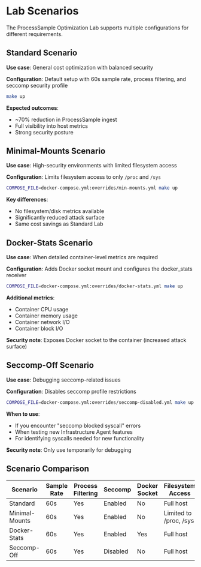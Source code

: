 # Lab Scenarios

The ProcessSample Optimization Lab supports multiple configurations for different requirements.

## Standard Scenario

**Use case**: General cost optimization with balanced security

**Configuration**: Default setup with 60s sample rate, process filtering, and seccomp security profile

```bash
make up
```

**Expected outcomes**:
- ~70% reduction in ProcessSample ingest
- Full visibility into host metrics
- Strong security posture

## Minimal-Mounts Scenario

**Use case**: High-security environments with limited filesystem access

**Configuration**: Limits filesystem access to only `/proc` and `/sys`

```bash
COMPOSE_FILE=docker-compose.yml:overrides/min-mounts.yml make up
```

**Key differences**:
- No filesystem/disk metrics available
- Significantly reduced attack surface
- Same cost savings as Standard Lab

## Docker-Stats Scenario

**Use case**: When detailed container-level metrics are required

**Configuration**: Adds Docker socket mount and configures the docker_stats receiver

```bash
COMPOSE_FILE=docker-compose.yml:overrides/docker-stats.yml make up
```

**Additional metrics**:
- Container CPU usage
- Container memory usage
- Container network I/O
- Container block I/O

**Security note**: Exposes Docker socket to the container (increased attack surface)

## Seccomp-Off Scenario

**Use case**: Debugging seccomp-related issues

**Configuration**: Disables seccomp profile restrictions

```bash
COMPOSE_FILE=docker-compose.yml:overrides/seccomp-disabled.yml make up
```

**When to use**:
- If you encounter "seccomp blocked syscall" errors
- When testing new Infrastructure Agent features
- For identifying syscalls needed for new functionality

**Security note**: Only use temporarily for debugging

## Scenario Comparison

| Scenario | Sample Rate | Process Filtering | Seccomp | Docker Socket | Filesystem Access |
|----------|-------------|-------------------|---------|---------------|-------------------|
| Standard | 60s | Yes | Enabled | No | Full host |
| Minimal-Mounts | 60s | Yes | Enabled | No | Limited to /proc, /sys |
| Docker-Stats | 60s | Yes | Enabled | Yes | Full host |
| Seccomp-Off | 60s | Yes | Disabled | No | Full host |